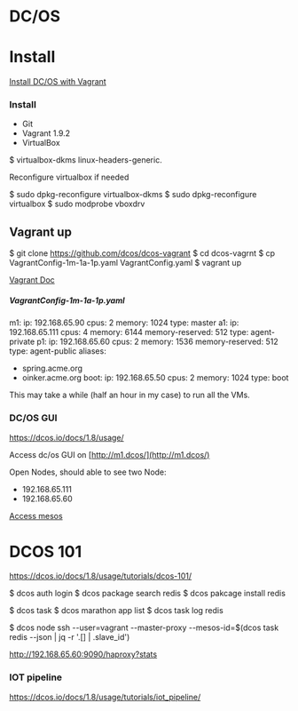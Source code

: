 DC/OS
===

# Install

[Install DC/OS with Vagrant](https://dcos.io/docs/1.8/administration/installing/local/)

### Install

* Git
* Vagrant 1.9.2
* VirtualBox

$ virtualbox-dkms linux-headers-generic.

Reconfigure virtualbox if needed

$ sudo dpkg-reconfigure virtualbox-dkms
$ sudo dpkg-reconfigure virtualbox
$ sudo modprobe vboxdrv

## Vagrant up

$ git clone https://github.com/dcos/dcos-vagrant
$ cd dcos-vagrnt
$ cp VagrantConfig-1m-1a-1p.yaml VagrantConfig.yaml
$ vagrant up

[Vagrant Doc](https://www.vagrantup.com/docs/)

##### VagrantConfig-1m-1a-1p.yaml

m1:
  ip: 192.168.65.90
  cpus: 2
  memory: 1024
  type: master
a1:
  ip: 192.168.65.111
  cpus: 4
  memory: 6144
  memory-reserved: 512
  type: agent-private
p1:
  ip: 192.168.65.60
  cpus: 2
  memory: 1536
  memory-reserved: 512
  type: agent-public
  aliases:
  - spring.acme.org
  - oinker.acme.org
boot:
  ip: 192.168.65.50
  cpus: 2
  memory: 1024
  type: boot

This may take a while (half an hour in my case) to run all the VMs.

### DC/OS GUI

https://dcos.io/docs/1.8/usage/

Access dc/os GUI on [http://m1.dcos/](http://m1.dcos/)

Open Nodes, should able to see two Node:
* 192.168.65.111
* 192.168.65.60

[Access mesos](http://m1.dcos/mesos/#/)

# DCOS 101

https://dcos.io/docs/1.8/usage/tutorials/dcos-101/

$ dcos auth login
$ dcos package search redis
$ dcos pakcage install redis

$ dcos task
$ dcos marathon app list
$ dcos task log redis

$ dcos node ssh --user=vagrant --master-proxy --mesos-id=$(dcos task redis --json | jq -r '.[] | .slave_id')

http://192.168.65.60:9090/haproxy?stats

### IOT pipeline

https://dcos.io/docs/1.8/usage/tutorials/iot_pipeline/
